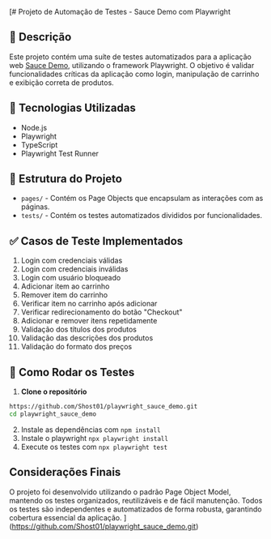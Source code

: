 [# Projeto de Automação de Testes - Sauce Demo com Playwright

## 📝 Descrição
Este projeto contém uma suíte de testes automatizados para a aplicação web [Sauce Demo](https://www.saucedemo.com), utilizando o framework Playwright. O objetivo é validar funcionalidades críticas da aplicação como login, manipulação de carrinho e exibição correta de produtos.

## 🧰 Tecnologias Utilizadas
- Node.js
- Playwright
- TypeScript
- Playwright Test Runner

## 📁 Estrutura do Projeto
- `pages/` - Contém os Page Objects que encapsulam as interações com as páginas.
- `tests/` - Contém os testes automatizados divididos por funcionalidades.

## ✅ Casos de Teste Implementados
1. Login com credenciais válidas  
2. Login com credenciais inválidas  
3. Login com usuário bloqueado  
4. Adicionar item ao carrinho  
5. Remover item do carrinho  
6. Verificar item no carrinho após adicionar  
7. Verificar redirecionamento do botão "Checkout"  
8. Adicionar e remover itens repetidamente  
9. Validação dos títulos dos produtos  
10. Validação das descrições dos produtos  
11. Validação do formato dos preços  

## 🚀 Como Rodar os Testes

1. **Clone o repositório**
```bash
https://github.com/Shost01/playwright_sauce_demo.git
cd playwright_sauce_demo
```
2. Instale as dependências com `npm install`
3. Instale o playwright `npx playwright install`
4. Execute os testes com `npx playwright test`

## Considerações Finais
O projeto foi desenvolvido utilizando o padrão Page Object Model, mantendo os testes organizados, reutilizáveis e de fácil manutenção. Todos os testes são independentes e automatizados de forma robusta, garantindo cobertura essencial da aplicação.
](https://github.com/Shost01/playwright_sauce_demo.git)
